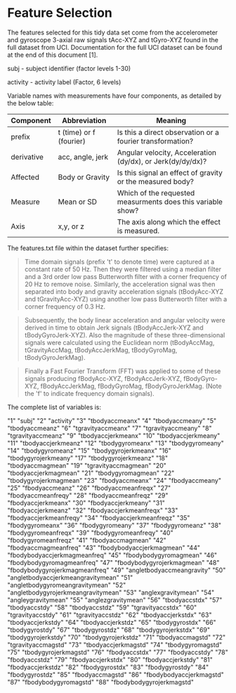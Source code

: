 Feature Selection 
=================
The features selected for this tidy data set come from the accelerometer and gyroscope 3-axial raw signals tAcc-XYZ and tGyro-XYZ found in the full dataset from UCI. Documentation for the full UCI dataset can be found at the end of this document [1].

subj - subject identifier (factor levels 1-30) 

activity - activity label (Factor, 6 levels)

Variable names with measurements have four components, as detailed by the below table:

Component | Abbreviation | Meaning
|:------------- | ------------- | ----- |
| prefix | t (time) or f (fourier) | Is this a direct observation or a fourier transformation?|
| derivative |  acc, angle, jerk  |  Angular velocity, Acceleration (dy/dx), or Jerk(dy/dy/dx)? |
| Affected| Body or Gravity | Is this signal an effect of gravity or the measured body?|
| Measure | Mean or SD | Which of the requested measurments does this variable show?|
| Axis | x,y, or z| The axis along which the effect is measured.|

The features.txt file within the dataset further specifies: 
>Time domain signals (prefix 't' to denote time) were captured at a constant rate of 50 Hz. Then they were filtered using a median filter and a 3rd order low pass Butterworth filter with a corner frequency of 20 Hz to remove noise. Similarly, the acceleration signal was then separated into body and gravity acceleration signals (tBodyAcc-XYZ and tGravityAcc-XYZ) using another low pass Butterworth filter with a corner frequency of 0.3 Hz. 

>Subsequently, the body linear acceleration and angular velocity were derived in time to obtain Jerk signals (tBodyAccJerk-XYZ and tBodyGyroJerk-XYZ). Also the magnitude of these three-dimensional signals were calculated using the Euclidean norm (tBodyAccMag, tGravityAccMag, tBodyAccJerkMag, tBodyGyroMag, tBodyGyroJerkMag). 

>Finally a Fast Fourier Transform (FFT) was applied to some of these signals producing fBodyAcc-XYZ, fBodyAccJerk-XYZ, fBodyGyro-XYZ, fBodyAccJerkMag, fBodyGyroMag, fBodyGyroJerkMag. (Note the 'f' to indicate frequency domain signals). 

The complete list of variables is:

"1" "subj"
"2" "activity"
"3" "tbodyaccmeanx"
"4" "tbodyaccmeany"
"5" "tbodyaccmeanz"
"6" "tgravityaccmeanx"
"7" "tgravityaccmeany"
"8" "tgravityaccmeanz"
"9" "tbodyaccjerkmeanx"
"10" "tbodyaccjerkmeany"
"11" "tbodyaccjerkmeanz"
"12" "tbodygyromeanx"
"13" "tbodygyromeany"
"14" "tbodygyromeanz"
"15" "tbodygyrojerkmeanx"
"16" "tbodygyrojerkmeany"
"17" "tbodygyrojerkmeanz"
"18" "tbodyaccmagmean"
"19" "tgravityaccmagmean"
"20" "tbodyaccjerkmagmean"
"21" "tbodygyromagmean"
"22" "tbodygyrojerkmagmean"
"23" "fbodyaccmeanx"
"24" "fbodyaccmeany"
"25" "fbodyaccmeanz"
"26" "fbodyaccmeanfreqx"
"27" "fbodyaccmeanfreqy"
"28" "fbodyaccmeanfreqz"
"29" "fbodyaccjerkmeanx"
"30" "fbodyaccjerkmeany"
"31" "fbodyaccjerkmeanz"
"32" "fbodyaccjerkmeanfreqx"
"33" "fbodyaccjerkmeanfreqy"
"34" "fbodyaccjerkmeanfreqz"
"35" "fbodygyromeanx"
"36" "fbodygyromeany"
"37" "fbodygyromeanz"
"38" "fbodygyromeanfreqx"
"39" "fbodygyromeanfreqy"
"40" "fbodygyromeanfreqz"
"41" "fbodyaccmagmean"
"42" "fbodyaccmagmeanfreq"
"43" "fbodybodyaccjerkmagmean"
"44" "fbodybodyaccjerkmagmeanfreq"
"45" "fbodybodygyromagmean"
"46" "fbodybodygyromagmeanfreq"
"47" "fbodybodygyrojerkmagmean"
"48" "fbodybodygyrojerkmagmeanfreq"
"49" "angletbodyaccmeangravity"
"50" "angletbodyaccjerkmeangravitymean"
"51" "angletbodygyromeangravitymean"
"52" "angletbodygyrojerkmeangravitymean"
"53" "anglexgravitymean"
"54" "angleygravitymean"
"55" "anglezgravitymean"
"56" "tbodyaccstdx"
"57" "tbodyaccstdy"
"58" "tbodyaccstdz"
"59" "tgravityaccstdx"
"60" "tgravityaccstdy"
"61" "tgravityaccstdz"
"62" "tbodyaccjerkstdx"
"63" "tbodyaccjerkstdy"
"64" "tbodyaccjerkstdz"
"65" "tbodygyrostdx"
"66" "tbodygyrostdy"
"67" "tbodygyrostdz"
"68" "tbodygyrojerkstdx"
"69" "tbodygyrojerkstdy"
"70" "tbodygyrojerkstdz"
"71" "tbodyaccmagstd"
"72" "tgravityaccmagstd"
"73" "tbodyaccjerkmagstd"
"74" "tbodygyromagstd"
"75" "tbodygyrojerkmagstd"
"76" "fbodyaccstdx"
"77" "fbodyaccstdy"
"78" "fbodyaccstdz"
"79" "fbodyaccjerkstdx"
"80" "fbodyaccjerkstdy"
"81" "fbodyaccjerkstdz"
"82" "fbodygyrostdx"
"83" "fbodygyrostdy"
"84" "fbodygyrostdz"
"85" "fbodyaccmagstd"
"86" "fbodybodyaccjerkmagstd"
"87" "fbodybodygyromagstd"
"88" "fbodybodygyrojerkmagstd"
